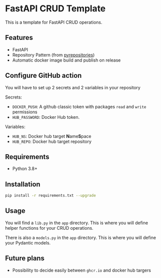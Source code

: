 # FastAPI CRUD Template

This is a template for FastAPI CRUD operations.

## Features

- FastAPI
- Repository Pattern (from [pyrepositories](https://pypi.org/project/pyrepositories/))
- Automatic docker image build and publish on release


## Configure GitHub action

You will have to set up 2 secrets and 2 variables in your repository

Secrets:
- `DOCKER_PUSH`: A github classic token with packages `read` and `write` permissions
- `HUB_PASSWORD`: Docker Hub token.

Variables:
- `HUB_NS`: Docker hub target **N**ame**S**pace
- `HUB_REPO`: Docker hub target repository

## Requirements

- Python 3.8+

## Installation

```bash
pip install -r requirements.txt --upgrade
```

## Usage

You will find a `lib.py` in the `app` directory. This is where you will define helper functions for your CRUD operations.

There is also a `models.py` in the `app` directory. This is where you will define your Pydantic models.

## Future plans
- Possibility to decide easily between `ghcr.io` and docker hub targers

